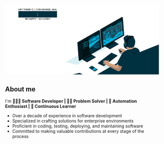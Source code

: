 # ![Introduction](https://github.com/ngc993/ngc993/blob/main/intro-git.gif)

## About me

I'm **🧑🏻‍💻 Software Developer | 👌🏼 Problem Solver | 🦾 Automation Enthusiast | 🌱 Continuous Learner**

- Over a decade of experience in software development
- Specialized in crafting solutions for enterprise environments
- Proficient in coding, testing, deploying, and maintaining software
- Committed to making valuable contributions at every stage of the process
